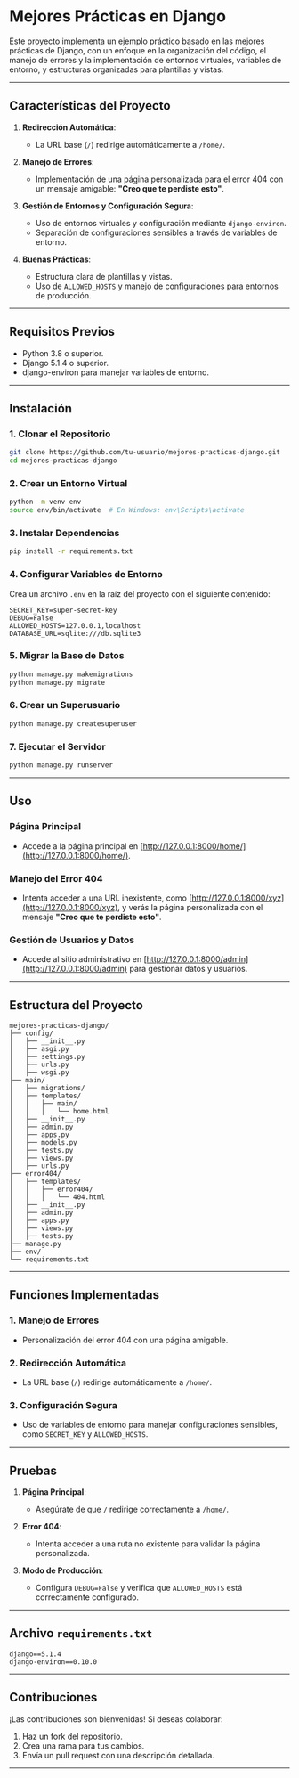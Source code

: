 # **Mejores Prácticas en Django**

Este proyecto implementa un ejemplo práctico basado en las mejores prácticas de Django, con un enfoque en la organización del código, el manejo de errores y la implementación de entornos virtuales, variables de entorno, y estructuras organizadas para plantillas y vistas.

---

## **Características del Proyecto**

1. **Redirección Automática**:
   - La URL base (`/`) redirige automáticamente a `/home/`.

2. **Manejo de Errores**:
   - Implementación de una página personalizada para el error 404 con un mensaje amigable: **"Creo que te perdiste esto"**.

3. **Gestión de Entornos y Configuración Segura**:
   - Uso de entornos virtuales y configuración mediante `django-environ`.
   - Separación de configuraciones sensibles a través de variables de entorno.

4. **Buenas Prácticas**:
   - Estructura clara de plantillas y vistas.
   - Uso de `ALLOWED_HOSTS` y manejo de configuraciones para entornos de producción.

---

## **Requisitos Previos**

- Python 3.8 o superior.
- Django 5.1.4 o superior.
- django-environ para manejar variables de entorno.

---

## **Instalación**

### **1. Clonar el Repositorio**
```bash
git clone https://github.com/tu-usuario/mejores-practicas-django.git
cd mejores-practicas-django
```

### **2. Crear un Entorno Virtual**
```bash
python -m venv env
source env/bin/activate  # En Windows: env\Scripts\activate
```

### **3. Instalar Dependencias**
```bash
pip install -r requirements.txt
```

### **4. Configurar Variables de Entorno**
Crea un archivo `.env` en la raíz del proyecto con el siguiente contenido:

```
SECRET_KEY=super-secret-key
DEBUG=False
ALLOWED_HOSTS=127.0.0.1,localhost
DATABASE_URL=sqlite:///db.sqlite3
```

### **5. Migrar la Base de Datos**
```bash
python manage.py makemigrations
python manage.py migrate
```

### **6. Crear un Superusuario**
```bash
python manage.py createsuperuser
```

### **7. Ejecutar el Servidor**
```bash
python manage.py runserver
```

---

## **Uso**

### **Página Principal**
- Accede a la página principal en [http://127.0.0.1:8000/home/](http://127.0.0.1:8000/home/).

### **Manejo del Error 404**
- Intenta acceder a una URL inexistente, como [http://127.0.0.1:8000/xyz](http://127.0.0.1:8000/xyz), y verás la página personalizada con el mensaje **"Creo que te perdiste esto"**.

### **Gestión de Usuarios y Datos**
- Accede al sitio administrativo en [http://127.0.0.1:8000/admin](http://127.0.0.1:8000/admin) para gestionar datos y usuarios.

---

## **Estructura del Proyecto**

```
mejores-practicas-django/
├── config/
│   ├── __init__.py
│   ├── asgi.py
│   ├── settings.py
│   ├── urls.py
│   ├── wsgi.py
├── main/
│   ├── migrations/
│   ├── templates/
│   │   ├── main/
│   │   │   └── home.html
│   ├── __init__.py
│   ├── admin.py
│   ├── apps.py
│   ├── models.py
│   ├── tests.py
│   ├── views.py
│   ├── urls.py
├── error404/
│   ├── templates/
│   │   ├── error404/
│   │   │   └── 404.html
│   ├── __init__.py
│   ├── admin.py
│   ├── apps.py
│   ├── views.py
│   ├── tests.py
├── manage.py
├── env/
└── requirements.txt
```

---

## **Funciones Implementadas**

### **1. Manejo de Errores**
- Personalización del error 404 con una página amigable.

### **2. Redirección Automática**
- La URL base (`/`) redirige automáticamente a `/home/`.

### **3. Configuración Segura**
- Uso de variables de entorno para manejar configuraciones sensibles, como `SECRET_KEY` y `ALLOWED_HOSTS`.

---

## **Pruebas**

1. **Página Principal**:
   - Asegúrate de que `/` redirige correctamente a `/home/`.

2. **Error 404**:
   - Intenta acceder a una ruta no existente para validar la página personalizada.

3. **Modo de Producción**:
   - Configura `DEBUG=False` y verifica que `ALLOWED_HOSTS` está correctamente configurado.

---

## **Archivo `requirements.txt`**

```plaintext
django==5.1.4
django-environ==0.10.0
```

---

## **Contribuciones**

¡Las contribuciones son bienvenidas! Si deseas colaborar:
1. Haz un fork del repositorio.
2. Crea una rama para tus cambios.
3. Envía un pull request con una descripción detallada.

---

